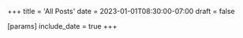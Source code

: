 +++
title = 'All Posts'
date = 2023-01-01T08:30:00-07:00
draft = false

[params]
    include_date = true
+++